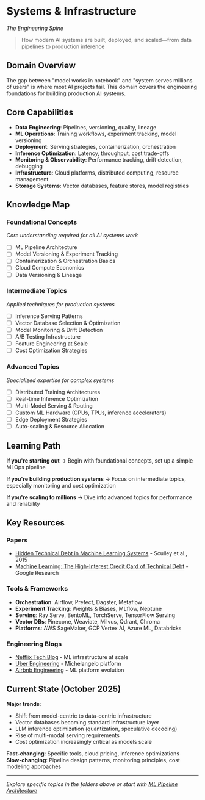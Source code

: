 # Systems & Infrastructure
*The Engineering Spine*

> How modern AI systems are built, deployed, and scaled—from data pipelines to production inference

## Domain Overview

The gap between "model works in notebook" and "system serves millions of users" is where most AI projects fail. This domain covers the engineering foundations for building production AI systems.

## Core Capabilities

- **Data Engineering**: Pipelines, versioning, quality, lineage
- **ML Operations**: Training workflows, experiment tracking, model versioning
- **Deployment**: Serving strategies, containerization, orchestration
- **Inference Optimization**: Latency, throughput, cost trade-offs
- **Monitoring & Observability**: Performance tracking, drift detection, debugging
- **Infrastructure**: Cloud platforms, distributed computing, resource management
- **Storage Systems**: Vector databases, feature stores, model registries

## Knowledge Map

### Foundational Concepts
*Core understanding required for all AI systems work*

- [ ] ML Pipeline Architecture
- [ ] Model Versioning & Experiment Tracking
- [ ] Containerization & Orchestration Basics
- [ ] Cloud Compute Economics
- [ ] Data Versioning & Lineage

### Intermediate Topics
*Applied techniques for production systems*

- [ ] Inference Serving Patterns
- [ ] Vector Database Selection & Optimization
- [ ] Model Monitoring & Drift Detection
- [ ] A/B Testing Infrastructure
- [ ] Feature Engineering at Scale
- [ ] Cost Optimization Strategies

### Advanced Topics
*Specialized expertise for complex systems*

- [ ] Distributed Training Architectures
- [ ] Real-time Inference Optimization
- [ ] Multi-Model Serving & Routing
- [ ] Custom ML Hardware (GPUs, TPUs, inference accelerators)
- [ ] Edge Deployment Strategies
- [ ] Auto-scaling & Resource Allocation

## Learning Path

**If you're starting out** → Begin with foundational concepts, set up a simple MLOps pipeline

**If you're building production systems** → Focus on intermediate topics, especially monitoring and cost optimization

**If you're scaling to millions** → Dive into advanced topics for performance and reliability

## Key Resources

### Papers
- [Hidden Technical Debt in Machine Learning Systems](https://papers.nips.cc/paper/2015/hash/86df7dcfd896fcaf2674f757a2463eba-Abstract.html) - Sculley et al., 2015
- [Machine Learning: The High-Interest Credit Card of Technical Debt](https://research.google/pubs/pub43146/) - Google Research

### Tools & Frameworks
- **Orchestration**: Airflow, Prefect, Dagster, Metaflow
- **Experiment Tracking**: Weights & Biases, MLflow, Neptune
- **Serving**: Ray Serve, BentoML, TorchServe, TensorFlow Serving
- **Vector DBs**: Pinecone, Weaviate, Milvus, Qdrant, Chroma
- **Platforms**: AWS SageMaker, GCP Vertex AI, Azure ML, Databricks

### Engineering Blogs
- [Netflix Tech Blog](https://netflixtechblog.com/) - ML infrastructure at scale
- [Uber Engineering](https://eng.uber.com/) - Michelangelo platform
- [Airbnb Engineering](https://medium.com/airbnb-engineering) - ML platform evolution

## Current State (October 2025)

**Major trends**:
- Shift from model-centric to data-centric infrastructure
- Vector databases becoming standard infrastructure layer
- LLM inference optimization (quantization, speculative decoding)
- Rise of multi-modal serving requirements
- Cost optimization increasingly critical as models scale

**Fast-changing**: Specific tools, cloud pricing, inference optimizations  
**Slow-changing**: Pipeline design patterns, monitoring principles, cost modeling approaches

---

*Explore specific topics in the folders above or start with [ML Pipeline Architecture](foundational/ml-pipeline-architecture.md)*

